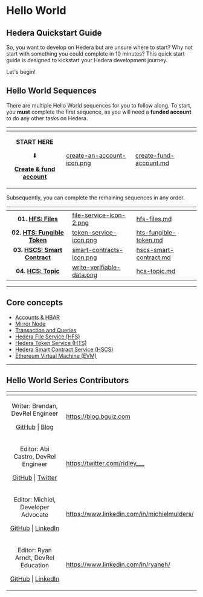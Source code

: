 # Hello World

## Hedera Quickstart Guide

So, you want to develop on Hedera but are unsure where to start? Why not start with something you could complete in 10 minutes? This quick start guide is designed to kickstart your Hedera development journey.

Let's begin!

## Hello World Sequences

There are multiple Hello World sequences for you to follow along. To start, you **must** complete the first sequence, as you will need a **funded account** to do any other tasks on Hedera.

<table data-view="cards"><thead><tr><th align="center"></th><th data-hidden data-card-cover data-type="files"></th><th data-hidden data-card-target data-type="content-ref"></th></tr></thead><tbody><tr><td align="center"><p><strong>START HERE</strong></p><p>⬇</p><p><a href="create-fund-account.md"><strong>Create &#x26; fund account</strong></a></p></td><td><a href="../../.gitbook/assets/create-an-account-icon.png">create-an-account-icon.png</a></td><td><a href="create-fund-account.md">create-fund-account.md</a></td></tr></tbody></table>

Subsequently, you can complete the remaining sequences in any order.

<table data-view="cards"><thead><tr><th align="center"></th><th data-hidden data-card-cover data-type="files"></th><th data-hidden data-card-target data-type="content-ref"></th></tr></thead><tbody><tr><td align="center"><strong>01.</strong> <a href="hfs-files.md"><strong>HFS: Files</strong></a></td><td><a href="../../.gitbook/assets/file-service-icon-2.png">file-service-icon-2.png</a></td><td><a href="hfs-files.md">hfs-files.md</a></td></tr><tr><td align="center"><strong>02.</strong> <a href="hts-fungible-token.md"><strong>HTS: Fungible Token</strong></a></td><td><a href="../../.gitbook/assets/token-service-icon.png">token-service-icon.png</a></td><td><a href="hts-fungible-token.md">hts-fungible-token.md</a></td></tr><tr><td align="center"><strong>03.</strong> <a href="hscs-smart-contract.md"><strong>HSCS: Smart Contract</strong></a></td><td><a href="../../.gitbook/assets/smart-contracts-icon.png">smart-contracts-icon.png</a></td><td><a href="hscs-smart-contract.md">hscs-smart-contract.md</a></td></tr><tr><td align="center"><strong>04.</strong> <a href="hcs-topic.md"><strong>HCS: Topic</strong></a></td><td><a href="../../.gitbook/assets/write-verifiable-data.png">write-verifiable-data.png</a></td><td><a href="hcs-topic.md">hcs-topic.md</a></td></tr></tbody></table>

***

## Core concepts

* [Accounts & HBAR](../../core-concepts/accounts/)
* [Mirror Node](../../core-concepts/mirror-nodes/)
* [Transaction and Queries](../../core-concepts/transactions-and-queries.md)
* [Hedera File Service (HFS)](../../support-and-community/glossary.md#hedera-file-service)
* [Hedera Token Service (HTS)](../../core-concepts/smart-contracts/tokens-managed-by-smart-contracts/hedera-token-service-system-contract.md)
* [Hedera Smart Contract Service (HSCS)](../../core-concepts/smart-contracts/)
* [Ethereum Virtual Machine (EVM)](../../core-concepts/smart-contracts/hederas-evm-equivalence-goals-and-exceptions.md)

***

## Hello World Series Contributors

<table data-card-size="large" data-view="cards"><thead><tr><th align="center"></th><th data-hidden data-card-target data-type="content-ref"></th></tr></thead><tbody><tr><td align="center"><p>Writer: Brendan, DevRel Engineer</p><p><a href="https://github.com/bguiz">GitHub</a> | <a href="https://blog.bguiz.com">Blog</a></p></td><td><a href="https://blog.bguiz.com">https://blog.bguiz.com</a></td></tr><tr><td align="center"><p>Editor: Abi Castro, DevRel Engineer</p><p><a href="https://github.com/a-ridley">GitHub</a> | <a href="https://twitter.com/ridley___">Twitter</a></p></td><td><a href="https://twitter.com/ridley___">https://twitter.com/ridley___</a></td></tr><tr><td align="center"><p>Editor: Michiel, Developer Advocate</p><p><a href="https://github.com/michielmulders">GitHub</a> | <a href="https://www.linkedin.com/in/michielmulders/">LinkedIn</a></p></td><td><a href="https://www.linkedin.com/in/michielmulders/">https://www.linkedin.com/in/michielmulders/</a></td></tr><tr><td align="center"><p>Editor: Ryan Arndt, DevRel Education</p><p><a href="https://github.com/swirlds-ryan">GitHub</a> | <a href="https://www.linkedin.com/in/ryaneh/">LinkedIn</a></p></td><td><a href="https://www.linkedin.com/in/ryaneh/">https://www.linkedin.com/in/ryaneh/</a></td></tr></tbody></table>
